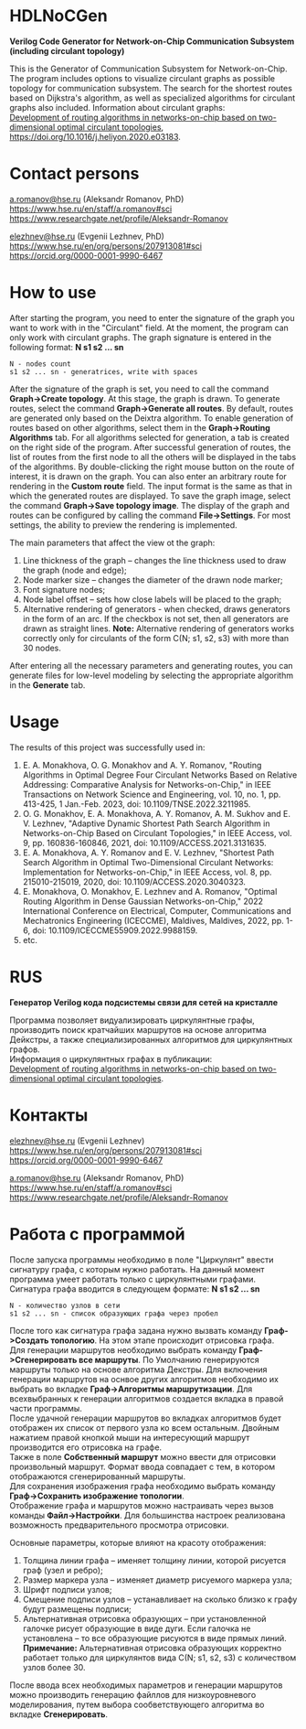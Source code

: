 # HDLNoCGen
**Verilog Code Generator for Network-on-Chip Communication Subsystem (including circulant topology)**
    
This is the Generator of Communication Subsystem for Network-on-Chip.        
The program includes options to visualize circulant graphs as possible topology for communication subsystem. The search for the shortest routes based on Dijkstra's algorithm, as well as specialized algorithms for circulant graphs also included.
Information about circulant graphs:    
[Development of routing algorithms in networks-on-chip based on two-dimensional optimal circulant topologies](https://www.sciencedirect.com/science/article/pii/S2405844020300281), https://doi.org/10.1016/j.heliyon.2020.e03183.
    
# Contact persons    
a.romanov@hse.ru (Aleksandr Romanov, PhD)     
https://www.hse.ru/en/staff/a.romanov#sci   
https://www.researchgate.net/profile/Aleksandr-Romanov

elezhnev@hse.ru (Evgenii Lezhnev, PhD)     
https://www.hse.ru/en/org/persons/207913081#sci     
https://orcid.org/0000-0001-9990-6467

# How to use   
After starting the program, you need to enter the signature of the graph you want to work with in the "Circulant" field. At the moment, the program can only work with circulant graphs.
The graph signature is entered in the following format: __N s1 s2 ... sn__
```
N - nodes count
s1 s2 ... sn - generatrices, write with spaces
```
After the signature of the graph is set, you need to call the command __Graph->Create topology__. At this stage, the graph is drawn.
To generate routes, select the command __Graph->Generate all routes__. By default, routes are generated only based on the Deixtra algorithm. To enable generation of routes based on other algorithms, select them in the __Graph->Routing Algorithms__ tab. For all algorithms selected for generation, a tab is created on the right side of the program.
After successful generation of routes, the list of routes from the first node to all the others will be displayed in the tabs of the algorithms. By double-clicking the right mouse button on the route of interest, it is drawn on the graph.
You can also enter an arbitrary route for rendering in the __Custom route__ field. The input format is the same as that in which the generated routes are displayed.
To save the graph image, select the command __Graph->Save topology image__.
The display of the graph and routes can be configured by calling the command __File->Settings__. For most settings, the ability to preview the rendering is implemented.

The main parameters that affect the view ot the graph:
1. Line thickness of the graph – changes the line thickness used to draw the graph (node and edge);
2. Node marker size – changes the diameter of the drawn node marker;
3. Font signature nodes;
4. Node label offset – sets how close labels will be placed to the graph;
5. Alternative rendering of generators - when checked, draws generators in the form of an arc. If the checkbox is not set, then all generators are drawn as straight lines. __Note:__ Alternative rendering of generators works correctly only for circulants of the form C(N; s1, s2, s3) with more than 30 nodes.

After entering all the necessary parameters and generating routes, you can generate files for low-level modeling by selecting the appropriate algorithm in the __Generate__ tab.        

# Usage
The results of this project was successfully used in:
1. E. A. Monakhova, O. G. Monakhov and A. Y. Romanov, "Routing Algorithms in Optimal Degree Four Circulant Networks Based on Relative Addressing: Comparative Analysis for Networks-on-Chip," in IEEE Transactions on Network Science and Engineering, vol. 10, no. 1, pp. 413-425, 1 Jan.-Feb. 2023, doi: 10.1109/TNSE.2022.3211985.        
2. O. G. Monakhov, E. A. Monakhova, A. Y. Romanov, A. M. Sukhov and E. V. Lezhnev, "Adaptive Dynamic Shortest Path Search Algorithm in Networks-on-Chip Based on Circulant Topologies," in IEEE Access, vol. 9, pp. 160836-160846, 2021, doi: 10.1109/ACCESS.2021.3131635.        
3. E. A. Monakhova, A. Y. Romanov and E. V. Lezhnev, "Shortest Path Search Algorithm in Optimal Two-Dimensional Circulant Networks: Implementation for Networks-on-Chip," in IEEE Access, vol. 8, pp. 215010-215019, 2020, doi: 10.1109/ACCESS.2020.3040323.        
4. E. Monakhova, O. Monakhov, E. Lezhnev and A. Romanov, "Optimal Routing Algorithm in Dense Gaussian Networks-on-Chip," 2022 International Conference on Electrical, Computer, Communications and Mechatronics Engineering (ICECCME), Maldives, Maldives, 2022, pp. 1-6, doi: 10.1109/ICECCME55909.2022.9988159.
5. etc.

# RUS
**Генератор Verilog кода подсистемы связи для сетей на кристалле**
    
Программа позволяет видуализировать циркулянтные графы, производить поиск кратчайших маршрутов на основе алгоритма Дейкстры, а также специализированных алгоритмов для циркулянтных графов.  
Информация о циркулянтных графах в публикации:    
[Development of routing algorithms in networks-on-chip based on two-dimensional optimal circulant topologies](https://www.sciencedirect.com/science/article/pii/S2405844020300281).
    
# Контакты    
elezhnev@hse.ru (Evgenii Lezhnev)     
https://www.hse.ru/en/org/persons/207913081#sci     
https://orcid.org/0000-0001-9990-6467

a.romanov@hse.ru (Aleksandr Romanov, PhD)     
https://www.hse.ru/en/staff/a.romanov#sci   
https://www.researchgate.net/profile/Aleksandr-Romanov

# Работа с программой   
После запуска программы необходимо в поле "Циркулянт" ввести сигнатуру графа, с которым нужно работать. На данный момент программа умеет работать только с циркулянтными графами.  
Сигнатура графа вводится в следующем формате: __N s1 s2 ... sn__
```
N - количество узлов в сети
s1 s2 ... sn - список образующих графа через пробел
```
После того как сигнатура графа задана нужно вызвать команду __Граф->Создать топологию__. На этом этапе происходит отрисовка графа.  
Для генерации маршрутов необходимо выбрать команду __Граф->Сгенерировать все маршруты__.  По Умолчанию генерируются маршруты только на основе алгоритма Декстры. Для включения генерации маршрутов на оснвое других алгоритмов необходимо их выбрать во вкладке __Граф->Алгоритмы маршрутизации__. Для всехвыбранных к генерации алгоритмов создается вкладка в правой части программы.  
После удачной генерации маршрутов во вкладках алгоритмов будет отображен их список от первого узла ко всем остальным. Двойным нажатием правой кнопкой мыши на интересующий маршрут производится его отрисовка на графе.  
Также в поле __Собственный маршрут__ можно ввести для отрисовки произвольный маршрут. Формат ввода совпадает с тем, в котором отображаются сгенерированный маршруты.  
Для сохранения изображения графа необходимо выбрать команду __Граф->Сохранить изображение топологии__.  
Отображение графа и маршрутов можно настраивать через вызов команды __Файл->Настройки__. Для большинства настроек реализована возможность предварительного просмотра отрисовки.  

Основные параметры, которые влияют на красоту отображения:
1. Толщина линии графа – именяет толщину линии, которой рисуется граф (узел и ребро);
2. Размер маркера узла – изменяет диаметр рисуемого маркера узла;
3. Шрифт подписи узлов;
4. Смещение подписи узлов – устанавливает на сколько близко к графу будут размещены подписи;
5. Альтернативная отрисовка образующих – при установленной галочке рисует образующие в виде дуги. Если галочка не установлена – то все образующие рисуются в виде прямых линий. __Примечание:__ Альтернативная отрисовка образующих корректно работает только для циркулянтов вида C(N; s1, s2, s3) с количеством узлов более 30.  

После ввода всех необходимых параметров и генерации маршрутов можно производить генерацию файллов для низкоуровневого моделирования, путем выбора сообветствующего алгоритма во вкладке __Сгенерировать__.  
